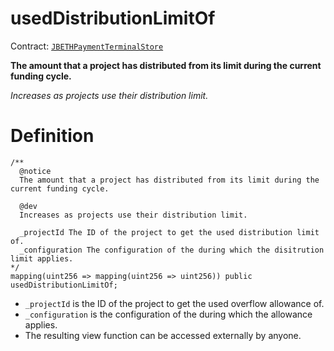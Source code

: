 # usedDistributionLimitOf

Contract: [`JBETHPaymentTerminalStore`](../)​‌

**The amount that a project has distributed from its limit during the current funding cycle.**

_Increases as projects use their distribution limit._

# Definition

```solidity
/**
  @notice 
  The amount that a project has distributed from its limit during the current funding cycle. 

  @dev 
  Increases as projects use their distribution limit.

  _projectId The ID of the project to get the used distribution limit of.
  _configuration The configuration of the during which the disitrution limit applies.
*/
mapping(uint256 => mapping(uint256 => uint256)) public usedDistributionLimitOf;
```

* `_projectId` is the ID of the project to get the used overflow allowance of.
* `_configuration` is the  configuration of the during which the allowance applies.
* The resulting view function can be accessed externally by anyone.